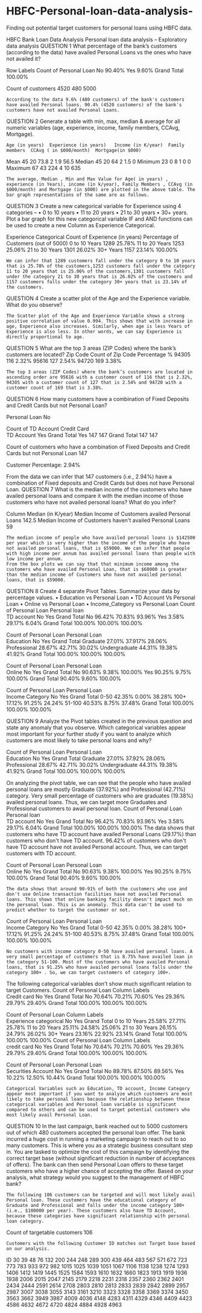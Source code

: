 # HBFC-Personal-loan-data-analysis-
Finding out potential target customers for personal loans using HBFC data.


HBFC Bank Loan Data Analysis
Personal loan data analysis – Exploratory data analysis
QUESTION 1
What percentage of the bank’s customers (according to the data) have availed Personal Loans vs the ones who have not availed it?


Row Labels	Count of Personal Loan
No	90.40%
Yes	9.60%
Grand Total	100.00%

Count of customers
4520
480
5000



 

	According to the data 9.6% (480 customers) of the bank's customers have availed Personal loans. 90.4% (4520 customers) of the bank's customers have not availed Personal Loans.

QUESTION 2
Generate a table with min, max, median & average for all numeric variables (age, experience, income, family members, CCAvg, Mortgage).


	Age (in years)	Experience (in years)	Income (in K/year)	Family members	CCAvg ( in $000/month) 	Mortgage(in $000)
Mean	45	20	73.8	2	1.9	56.5
Median	45	20	64	2	1.5	0
Minimum	23	0	8	1	0	0
Maximum	67	43	224	4	10	635

	The average, Median , Min and Max Value for Age( in years) , experience (in Years), income (in k/year), Family Members , CCAvg (in $000/month) and Mortgage (in $000) are plotted in the above table. The bar graph representations of the same are as follows.





   



   



   



QUESTION 3
Create a new categorical variable for Experience using 4 categories –
• 0 to 10 years
• 11 to 20 years
• 21 to 30 years
• 30+ years.
Plot a bar graph for this new categorical variable
	IF and AND functions can be used to create a new Column as Experience Categorical.

Experience Categorical	Count of Experience (in years)	Percentage of Customers (out of 5000)
0 to 10 Years	1289	25.78%
11 to 20 Years	1253	25.06%
21 to 30 Years	1301	26.02%
30+ Years	1157	23.14%
		100.00%

 

	We can infer that 1289 customers fall under the category 0 to 10 years that is 25.78% of the customers,1253 customers fall under the category 11 to 20 years that is 25.06% of the customers,1301 customers fall under the category 21 to 30 years that is 26.02% of the customers and 1157 customers falls under the category 30+ years that is 23.14% of the customers.

QUESTION 4
Create a scatter plot of the Age and the Experience variable. What do you observe?
 
	The Scatter plot of the Age and Experience Variable shows a strong positive correlation of value 0.994. This shows that with increase in age, Experience also increases. Similarly, when age is less Years of Experience is also less. In other words, we can say Experience is directly proportional to age.

QUESTION 5
What are the top 3 areas (ZIP Codes) where the bank’s customers are located?
Zip Code	Count of Zip Code	Percentage %
94305	116	2.32%
95616	127	2.54%
94720	169	3.38%
	
	The top 3 areas (ZIP Codes) where the bank’s customers are located in ascending order are 95616 with a customer count of 116 that is 2.32%, 94305 with a customer count of 127 that is 2.54% and 94720 with a customer count of 169 that is 3.38%.

QUESTION 6
How many customers have a combination of Fixed Deposits and Credit Cards but not Personal Loan?

Personal Loan	No	 
 		 
Count of TD Account	Credit Card	 
TD Account	Yes	Grand Total
Yes	147	147
Grand Total	147	147

Count of customers who have a combination of Fixed Deposits and Credit Cards but not
Personal Loan	147
		
		
		
		
		





Customer Percentage:	2.94%

From the data we can infer that 147 customers (i.e., 2.94%) have a combination of Fixed deposits and Credit Cards but does not have Personal Loan.
QUESTION 7
What is the median income of the customers who have availed personal loans and compare it with the median income of those customers who have not availed personal loans? What do you infer?

Column	Median (in K/year)
Median Income of Customers availed Personal Loans	142.5
Median Income of Customers haven't availed Personal Loans	59


 
 
	The median income of people who have availed personal loans is $142500 per year which is very higher than the income of the people who have not availed personal loans, that is $59000. We can infer that people with high income per annum has availed personal loans than people with low income per annum.
	From the box plots we can say that that minimum income among the customers who have availed Personal Loan, that is $60000 is greater than the median income of Customers who have not availed personal loans, that is $59000.
QUESTION 8
Create 4 separate Pivot Tables. Summarize your data by percentage values.
• Education vs Personal Loan
• TD Account Vs Personal Loan
• Online vs Personal Loan
• Income_Category vs Personal Loan
Count of Personal Loan	Personal loan	 	 
TD account	No	Yes	Grand Total
No	96.42%	70.83%	93.96%
Yes	3.58%	29.17%	6.04%
Grand Total	100.00%	100.00%	100.00%
 
Count of Personal Loan	Personal Loan	 	 
Education	No	Yes	Grand Total
Graduate	27.01%	37.917%	28.06%
Professional	28.67%	42.71%	30.02%
Undergraduate	44.31%	19.38%	41.92%
Grand Total	100.00%	100.00%	100.00%

 
Count of Personal Loan	Personal Loan	 	 
Online	No	Yes	Grand Total
No	90.63%	9.38%	100.00%
Yes	90.25%	9.75%	100.00%
Grand Total	90.40%	9.60%	100.00%
 
 

Count of Personal Loan	Personal Loan	 	 
Income Category	No	Yes	Grand Total
0-50	42.35%	0.00%	38.28%
100+	17.12%	91.25%	24.24%
51-100	40.53%	8.75%	37.48%
Grand Total	100.00%	100.00%	100.00%

 

QUESTION 9
Analyze the Pivot tables created in the previous question and state any anomaly that you observe. Which categorical variables appear most important for your further study if you want to analyze which customers are most likely to take personal loans and why?

Count of Personal Loan	Personal Loan	 	 
Education	No	Yes	Grand Total
Graduate	27.01%	37.92%	28.06%
Professional	28.67%	42.71%	30.02%
Undergraduate	44.31%	19.38%	41.92%
Grand Total	100.00%	100.00%	100.00%

On analyzing the pivot table, we can see that the people who have availed personal loans are mostly Graduate (37.92%) and Professional (42.71%) category. Very small percentage of customers who are graduates (19.38%) availed personal loans. Thus, we can target more Graduates and Professional customers to awail personal loan.
Count of Personal Loan	Personal loan		
TD account	No	Yes	Grand Total
No	96.42%	70.83%	93.96%
Yes	3.58%	29.17%	6.04%
Grand Total	100.00%	100.00%	100.00%
	The data shows that customers who have TD account have availed Personal Loans (29.17%) than customers who don't have TD account. 96.42% of customers who don't have TD account have not availed Personal account. Thus, we can target customers with TD account.

Count of Personal Loan	Personal Loan	 	 
Online	No	Yes	Grand Total
No	90.63%	9.38%	100.00%
Yes	90.25%	9.75%	100.00%
Grand Total	90.40%	9.60%	100.00%
	
	The data shows that around 90-91% of both the customers who use and don't use Online transaction facilities have not availed Personal loans. This shows that online banking facility doesn't impact much on the personal loan. This is an anomaly. This data can't be used to predict whether to target the customer or not.

Count of Personal Loan	Personal Loan	 	 
Income Category	No	Yes	Grand Total
0-50	42.35%	0.00%	38.28%
100+	17.12%	91.25%	24.24%
51-100	40.53%	8.75%	37.48%
Grand Total	100.00%	100.00%	100.00%

	No customers with income category 0-50 have availed personal loans. A very small percentage of customers that is 8.75% have availed loan in the category 51-100. Most of the customers who have availed Personal loans, that is 91.25% who have availed personal loans falls under the category 100+ . So, we can target customers of category 100+.

The following categorical variables don't show much significant relation to target Customers.
Count of Personal Loan	Column Labels		
Credit card	No	Yes	Grand Total
No	70.64%	70.21%	70.60%
Yes	29.36%	29.79%	29.40%
Grand Total	100.00%	100.00%	100.00%

Count of Personal Loan	Column Labels	
Experience categorical	No	Yes	Grand Total
0 to 10 Years	25.58%	27.71%	25.78%
11 to 20 Years	25.11%	24.58%	25.06%
21 to 30 Years	26.15%	24.79%	26.02%
30+ Years	23.16%	22.92%	23.14%
Grand Total	100.00%	100.00%	100.00%
Count of Personal Loan	Column Labels	
credit card	No	Yes	Grand Total
No	70.64%	70.21%	70.60%
Yes	29.36%	29.79%	29.40%
Grand Total	100.00%	100.00%	100.00%

Count of Personal Loan	Personal Loan	
Securities Account	No	Yes	Grand Total
No	89.78%	87.50%	89.56%
Yes	10.22%	12.50%	10.44%
Grand Total	100.00%	100.00%	100.00%

	Categorical Variables such as Education, TD account, Income Category appear most important if you want to analyze which customers are most likely to take personal loans because the relationship between these categorical variables and Personal loan variable is significant compared to others and can be used to target potential customers who most likely avail Personal Loan.

QUESTION 10
In the last campaign, bank reached out to 5000 customers out of which 480 customers accepted the personal loan offer. The bank incurred a huge cost in running a marketing campaign to reach out to so many customers. This is where you as a strategic business consultant step in. You are tasked to optimize the cost of this campaign by identifying the correct target base (without significant reduction in number of acceptances of offers). The bank can then send Personal Loan offers to these target customers who have a higher chance of accepting the offer. Based on your analysis, what strategy would you suggest to the management of HBFC bank?

	The following 106 customers can be targeted and will most likely avail Personal loan. These customers have the educational category of Graduate and Professional and falls under the income category 100+ (i.e., $100000 per year). These customers also have TD Account, because these categories have significant relationship with personal loan category. 

Count of targetable customers	106

	Customers with the following Customer ID matches out Target base based on our analysis.

ID
30
39
48
76
132
200
244
248
289
300
439
464
483
567
571
672
723
773
783
933
972
982
1015
1025
1039
1051
1067
1106
1138
1238
1274
1293
1406
1412
1419
1445
1525
1584
1593
1610
1632
1660
1823
1913
1919
1936
1938
2006
2015
2047
2145
2179
2218
2231
2318
2357
2360
2362
2401
2434
2444
2591
2614
2708
2803
2810
2813
2833
2839
2842
2899
2957
2987
3007
3038
3055
3143
3161
3210
3323
3328
3358
3369
3374
3450
3563
3662
3949
3987
4009
4036
4148
4283
4311
4329
4346
4409
4423
4586
4632
4672
4720
4824
4884
4928
4963

